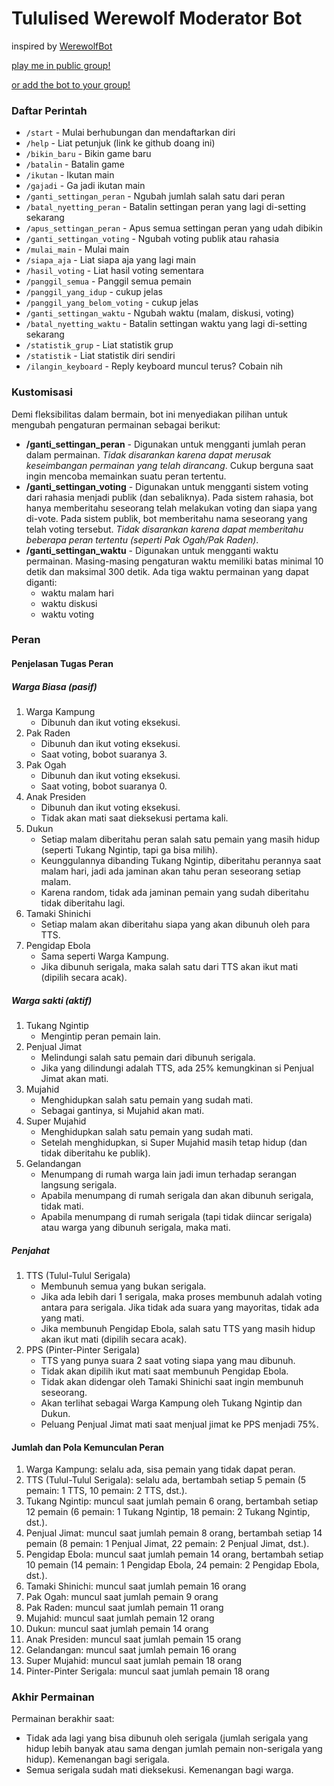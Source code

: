 # Tululised Werewolf Moderator Bot

inspired by [WerewolfBot](https://telegram.me/werewolfbot)

[play me in public group!](https://telegram.me/lycantulul)

[or add the bot to your group!](https://telegram.me/lycantulul_bot)

### Daftar Perintah
- `/start` - Mulai berhubungan dan mendaftarkan diri
- `/help` - Liat petunjuk (link ke github doang ini)
- `/bikin_baru` - Bikin game baru
- `/batalin` - Batalin game
- `/ikutan` - Ikutan main
- `/gajadi` - Ga jadi ikutan main
- `/ganti_settingan_peran` - Ngubah jumlah salah satu dari peran
- `/batal_nyetting_peran` - Batalin settingan peran yang lagi di-setting sekarang
- `/apus_settingan_peran` - Apus semua settingan peran yang udah dibikin
- `/ganti_settingan_voting` - Ngubah voting publik atau rahasia
- `/mulai_main` - Mulai main
- `/siapa_aja` - Liat siapa aja yang lagi main
- `/hasil_voting` - Liat hasil voting sementara
- `/panggil_semua` - Panggil semua pemain
- `/panggil_yang_idup` - cukup jelas
- `/panggil_yang_belom_voting` - cukup jelas
- `/ganti_settingan_waktu` - Ngubah waktu (malam, diskusi, voting)
- `/batal_nyetting_waktu` - Batalin settingan waktu yang lagi di-setting sekarang
- `/statistik_grup` - Liat statistik grup
- `/statistik` - Liat statistik diri sendiri
- `/ilangin_keyboard` - Reply keyboard muncul terus? Cobain nih

### Kustomisasi

Demi fleksibilitas dalam bermain, bot ini menyediakan pilihan untuk mengubah pengaturan permainan sebagai berikut:
- **/ganti\_settingan\_peran** - Digunakan untuk mengganti jumlah peran dalam permainan. _Tidak disarankan karena dapat merusak keseimbangan permainan yang telah dirancang_. Cukup berguna saat ingin mencoba memainkan suatu peran tertentu.
- **/ganti\_settingan\_voting** - Digunakan untuk mengganti sistem voting dari rahasia menjadi publik (dan sebaliknya). Pada sistem rahasia, bot hanya memberitahu seseorang telah melakukan voting dan siapa yang di-vote. Pada sistem publik, bot memberitahu nama seseorang yang telah voting tersebut. _Tidak disarankan karena dapat memberitahu beberapa peran tertentu (seperti Pak Ogah/Pak Raden)_.
- **/ganti\_settingan\_waktu** - Digunakan untuk mengganti waktu permainan. Masing-masing pengaturan waktu memiliki batas minimal 10 detik dan maksimal 300 detik. Ada tiga waktu permainan yang dapat diganti:
   - waktu malam hari
   - waktu diskusi
   - waktu voting

### Peran

#### Penjelasan Tugas Peran

##### Warga Biasa (pasif)
1. Warga Kampung
   - Dibunuh dan ikut voting eksekusi.
1. Pak Raden
   - Dibunuh dan ikut voting eksekusi.
   - Saat voting, bobot suaranya 3.
1. Pak Ogah
   - Dibunuh dan ikut voting eksekusi.
   - Saat voting, bobot suaranya 0.
1. Anak Presiden
   - Dibunuh dan ikut voting eksekusi.
   - Tidak akan mati saat dieksekusi pertama kali.
1. Dukun
   - Setiap malam diberitahu peran salah satu pemain yang masih hidup (seperti Tukang Ngintip, tapi ga bisa milih).
   - Keunggulannya dibanding Tukang Ngintip, diberitahu perannya saat malam hari, jadi ada jaminan akan tahu peran seseorang setiap malam.
   - Karena random, tidak ada jaminan pemain yang sudah diberitahu tidak diberitahu lagi.
1. Tamaki Shinichi
   - Setiap malam akan diberitahu siapa yang akan dibunuh oleh para TTS.
1. Pengidap Ebola
   - Sama seperti Warga Kampung.
   - Jika dibunuh serigala, maka salah satu dari TTS akan ikut mati (dipilih secara acak).

##### Warga sakti (aktif)
1. Tukang Ngintip
   - Mengintip peran pemain lain.
1. Penjual Jimat
   - Melindungi salah satu pemain dari dibunuh serigala.
   - Jika yang dilindungi adalah TTS, ada 25% kemungkinan si Penjual Jimat akan mati.
1. Mujahid
   - Menghidupkan salah satu pemain yang sudah mati.
   - Sebagai gantinya, si Mujahid akan mati.
1. Super Mujahid
   - Menghidupkan salah satu pemain yang sudah mati.
   - Setelah menghidupkan, si Super Mujahid masih tetap hidup (dan tidak diberitahu ke publik).
1. Gelandangan
   - Menumpang di rumah warga lain jadi imun terhadap serangan langsung serigala.
   - Apabila menumpang di rumah serigala dan akan dibunuh serigala, tidak mati.
   - Apabila menumpang di rumah serigala (tapi tidak diincar serigala) atau warga yang dibunuh serigala, maka mati.

##### Penjahat
1. TTS (Tulul-Tulul Serigala)
   - Membunuh semua yang bukan serigala.
   - Jika ada lebih dari 1 serigala, maka proses membunuh adalah voting antara para serigala. Jika tidak ada suara yang mayoritas, tidak ada yang mati.
   - Jika membunuh Pengidap Ebola, salah satu TTS yang masih hidup akan ikut mati (dipilih secara acak).
1. PPS (Pinter-Pinter Serigala)
   - TTS yang punya suara 2 saat voting siapa yang mau dibunuh.
   - Tidak akan dipilih ikut mati saat membunuh Pengidap Ebola.
   - Tidak akan didengar oleh Tamaki Shinichi saat ingin membunuh seseorang.
   - Akan terlihat sebagai Warga Kampung oleh Tukang Ngintip dan Dukun.
   - Peluang Penjual Jimat mati saat menjual jimat ke PPS menjadi 75%.

#### Jumlah dan Pola Kemunculan Peran

1. Warga Kampung: selalu ada, sisa pemain yang tidak dapat peran.
1. TTS (Tulul-Tulul Serigala): selalu ada, bertambah setiap 5 pemain (5 pemain: 1 TTS, 10 pemain: 2 TTS, dst.).
1. Tukang Ngintip: muncul saat jumlah pemain 6 orang, bertambah setiap 12 pemain (6 pemain: 1 Tukang Ngintip, 18 pemain: 2 Tukang Ngintip, dst.).
1. Penjual Jimat: muncul saat jumlah pemain 8 orang, bertambah setiap 14 pemain (8 pemain: 1 Penjual Jimat, 22 pemain: 2 Penjual Jimat, dst.).
1. Pengidap Ebola: muncul saat jumlah pemain 14 orang, bertambah setiap 10 pemain (14 pemain: 1 Pengidap Ebola, 24 pemain: 2 Pengidap Ebola, dst.).
1. Tamaki Shinichi: muncul saat jumlah pemain 16 orang
1. Pak Ogah: muncul saat jumlah pemain 9 orang
1. Pak Raden: muncul saat jumlah pemain 11 orang
1. Mujahid: muncul saat jumlah pemain 12 orang
1. Dukun: muncul saat jumlah pemain 14 orang
1. Anak Presiden: muncul saat jumlah pemain 15 orang
1. Gelandangan: muncul saat jumlah pemain 16 orang
1. Super Mujahid: muncul saat jumlah pemain 18 orang
1. Pinter-Pinter Serigala: muncul saat jumlah pemain 18 orang

### Akhir Permainan

Permainan berakhir saat:
- Tidak ada lagi yang bisa dibunuh oleh serigala (jumlah serigala yang hidup lebih banyak atau sama dengan jumlah pemain non-serigala yang hidup). Kemenangan bagi serigala.
- Semua serigala sudah mati dieksekusi. Kemenangan bagi warga.
